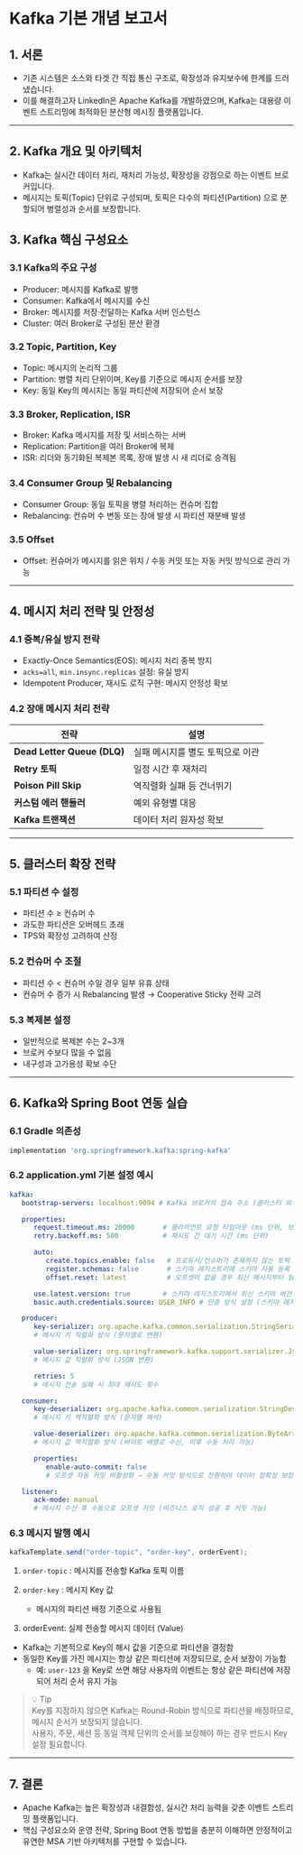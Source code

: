 # Kafka 기본 개념 보고서

## 1. 서론
- 기존 시스템은 소스와 타겟 간 직접 통신 구조로, 확장성과 유지보수에 한계를 드러냈습니다. 
- 이를 해결하고자 LinkedIn은 Apache Kafka를 개발하였으며, Kafka는 대용량 이벤트 스트리밍에 최적화된 분산형 메시징 플랫폼입니다.

---

## 2. Kafka 개요 및 아키텍처
- Kafka는 실시간 데이터 처리, 재처리 가능성, 확장성을 강점으로 하는 이벤트 브로커입니다.
- 메시지는 토픽(Topic) 단위로 구성되며, 토픽은 다수의 파티션(Partition) 으로 분할되어 병렬성과 순서를 보장합니다.


## 3. Kafka 핵심 구성요소
### 3.1 Kafka의 주요 구성
- Producer: 메시지를 Kafka로 발행
- Consumer: Kafka에서 메시지를 수신
- Broker: 메시지를 저장·전달하는 Kafka 서버 인스턴스
- Cluster: 여러 Broker로 구성된 분산 환경

### 3.2 Topic, Partition, Key
- Topic: 메시지의 논리적 그룹
- Partition: 병렬 처리 단위이며, Key를 기준으로 메시지 순서를 보장
- Key: 동일 Key의 메시지는 동일 파티션에 저장되어 순서 보장

### 3.3 Broker, Replication, ISR
- Broker: Kafka 메시지를 저장 및 서비스하는 서버
- Replication: Partition을 여러 Broker에 복제
- ISR: 리더와 동기화된 복제본 목록, 장애 발생 시 새 리더로 승격됨

### 3.4 Consumer Group 및 Rebalancing
- Consumer Group: 동일 토픽을 병렬 처리하는 컨슈머 집합
- Rebalancing: 컨슈머 수 변동 또는 장애 발생 시 파티션 재분배 발생

### 3.5 Offset
- Offset: 컨슈머가 메시지를 읽은 위치 / 수동 커밋 또는 자동 커밋 방식으로 관리 가능

---
## 4. 메시지 처리 전략 및 안정성
### 4.1 중복/유실 방지 전략
- Exactly-Once Semantics(EOS): 메시지 처리 중복 방지
- `acks=all`, `min.insync.replicas` 설정: 유실 방지
- Idempotent Producer, 재시도 로직 구현: 메시지 안정성 확보

### 4.2 장애 메시지 처리 전략
| 전략                          | 설명                 |
| --------------------------- | ------------------ |
| **Dead Letter Queue (DLQ)** | 실패 메시지를 별도 토픽으로 이관 |
| **Retry 토픽**                | 일정 시간 후 재처리        |
| **Poison Pill Skip**        | 역직렬화 실패 등 건너뛰기     |
| **커스텀 에러 핸들러**              | 예외 유형별 대응          |
| **Kafka 트랜잭션**              | 데이터 처리 원자성 확보      |

---
## 5. 클러스터 확장 전략
### 5.1 파티션 수 설정
- 파티션 수 ≥ 컨슈머 수
- 과도한 파티션은 오버헤드 초래
- TPS와 확장성 고려하여 산정

### 5.2 컨슈머 수 조절
- 파티션 수 < 컨슈머 수일 경우 일부 유휴 상태
- 컨슈머 수 증가 시 Rebalancing 발생 → Cooperative Sticky 전략 고려

### 5.3 복제본 설정
- 일반적으로 복제본 수는 2~3개
- 브로커 수보다 많을 수 없음
- 내구성과 고가용성 확보 수단

---


## 6. Kafka와 Spring Boot 연동 실습
### 6.1 Gradle 의존성
```groovy
implementation 'org.springframework.kafka:spring-kafka'
```
### 6.2 application.yml 기본 설정 예시
```yaml
kafka:
   bootstrap-servers: localhost:9094 # Kafka 브로커의 접속 주소 (클러스터 외부 노출 포트 사용)

   properties:
      request.timeout.ms: 20000       # 클라이언트 요청 타임아웃 (ms 단위, 브로커 응답 대기 시간)
      retry.backoff.ms: 500           # 재시도 간 대기 시간 (ms 단위)

      auto:
         create.topics.enable: false   # 프로듀서/컨슈머가 존재하지 않는 토픽 자동 생성 여부 (false 권장)
         register.schemas: false       # 스키마 레지스트리에 스키마 자동 등록 비활성화 (false로 명시적 관리 권장)
         offset.reset: latest          # 오프셋이 없을 경우 최신 메시지부터 읽기 (earliest: 과거부터 읽기)

      use.latest.version: true        # 스키마 레지스트리에서 최신 스키마 버전 사용 (true 시 항상 최신 버전 사용)
      basic.auth.credentials.source: USER_INFO # 인증 방식 설정 (스키마 레지스트리 접속 시 사용)

   producer:
      key-serializer: org.apache.kafka.common.serialization.StringSerializer
      # 메시지 키 직렬화 방식 (문자열로 변환)

      value-serializer: org.springframework.kafka.support.serializer.JsonSerializer
      # 메시지 값 직렬화 방식 (JSON 변환)

      retries: 5
      # 메시지 전송 실패 시 최대 재시도 횟수

   consumer:
      key-deserializer: org.apache.kafka.common.serialization.StringDeserializer
      # 메시지 키 역직렬화 방식 (문자열 해석)

      value-deserializer: org.apache.kafka.common.serialization.ByteArrayDeserializer
      # 메시지 값 역직렬화 방식 (바이트 배열로 수신, 이후 수동 처리 가능)

      properties:
         enable-auto-commit: false
         # 오프셋 자동 커밋 비활성화 → 수동 커밋 방식으로 전환하여 데이터 정확성 보장

   listener:
      ack-mode: manual
      # 메시지 수신 후 수동으로 오프셋 커밋 (비즈니스 로직 성공 후 커밋 가능)

```
### 6.3 메시지 발행 예시
```java
kafkaTemplate.send("order-topic", "order-key", orderEvent);
```
1. `order-topic` : 메시지를 전송할 Kafka 토픽 이름
2. `order-key` : 메시지 Key 값
   - 메시지의 파티션 배정 기준으로 사용됨

3. orderEvent: 실제 전송할 메시지 데이터 (Value)

- Kafka는 기본적으로 Key의 해시 값을 기준으로 파티션을 결정함
- 동일한 Key를 가진 메시지는 항상 같은 파티션에 저장되므로, 순서 보장이 가능함
  - 예: `user-123` 을 Key로 쓰면 해당 사용자의 이벤트는 항상 같은 파티션에 저장되어 처리 순서 유지 가능


> 💡 Tip <br>
>  Key를 지정하지 않으면 Kafka는 Round-Robin 방식으로 파티션을 배정하므로, 메시지 순서가 보장되지 않습니다. <br>
>  사용자, 주문, 세션 등 동일 객체 단위의 순서를 보장해야 하는 경우 반드시 Key 설정 필요합니다.

---
## 7. 결론
- Apache Kafka는 높은 확장성과 내결함성, 실시간 처리 능력을 갖춘 이벤트 스트리밍 플랫폼입니다. 
- 핵심 구성요소와 운영 전략, Spring Boot 연동 방법을 충분히 이해하면 안정적이고 유연한 MSA 기반 아키텍처를 구현할 수 있습니다.